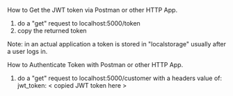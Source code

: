 How to Get the JWT token via Postman or other HTTP App.
1) do a "get" request to localhost:5000/token
2) copy the returned token

Note: in an actual application a token is stored in "localstorage" usually 
after a user logs in.

How to Authenticate Token with Postman or other HTTP App.
1) do a "get" request to localhost:5000/customer with a headers value of:
	jwt_token: < copied JWT token here >